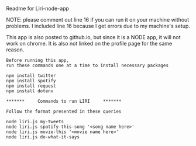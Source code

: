 Readme for Liri-node-app

NOTE: please comment out line 16 if you can run it on your machine without problems. I included line 16 because I get errors due to my machine's setup.

This app is also posted to github.io, but since it is a NODE app, it will not work on chrome. It is also not linked on the profile page for the same reason.

```
Before running this app, 
run these commands one at a time to install necessary packages

npm install twitter
npm install spotify
npm install request
npm install dotenv

*******     Commands to run LIRI     *******

Follow the format presented in these queries

node liri.js my-tweets
node liri.js spotify-this-song '<song name here>'
node liri.js movie-this '<movie name here>'
node liri.js do-what-it-says 
```